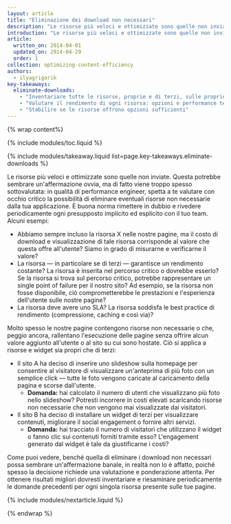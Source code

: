 ```yaml
---
layout: article
title: "Eliminazione dei download non necessari"
description: "Le risorse più veloci e ottimizzate sono quelle non inviate. Hai verificato le tue risorse di recente? Dovresti farlo periodicamente, per assicurarti che tutte le risorse consentano di offrire all'utente un'esperienza migliore."
introduction: "Le risorse più veloci e ottimizzate sono quelle non inviate. Hai verificato le tue risorse di recente? Dovresti farlo periodicamente, per assicurarti che tutte le risorse consentano di offrire all'utente un'esperienza migliore."
article:
  written_on: 2014-04-01
  updated_on: 2014-04-29
  order: 1
collection: optimizing-content-efficiency
authors:
  - ilyagrigorik
key-takeaways:
  eliminate-downloads:
    - "Inventariare tutte le risorse, proprie e di terzi, sulle proprie pagine"
    - "Valutare il rendimento di ogni risorsa: opzioni e performance tecniche"
    - "Stabilire se le risorse offrono opzioni sufficienti"
---
```


{% wrap content%}

{% include modules/toc.liquid %}

{% include modules/takeaway.liquid list=page.key-takeaways.eliminate-downloads %}

Le risorse più veloci e ottimizzate sono quelle non inviate. Questa potrebbe sembrare un'affermazione ovvia, ma di fatto viene troppo spesso sottovalutata: in qualità di performance engineer, spetta a te valutare con occhio critico la possibilità di eliminare eventuali risorse non necessarie dalla tua applicazione. È buona norma rimettere in dubbio e rivedere periodicamente ogni presupposto implicito ed esplicito con il tuo team. Alcuni esempi:

* Abbiamo sempre incluso la risorsa X nelle nostre pagine, ma il costo di download e visualizzazione di tale risorsa corrisponde al valore che questa offre all'utente? Siamo in grado di misurarne e verificarne il valore?
* La risorsa &mdash; in particolare se di terzi &mdash; garantisce un rendimento costante? La risorsa è inserita nel percorso critico o dovrebbe esserlo? Se la risorsa si trova sul percorso critico, potrebbe rappresentare un single point of failure per il nostro sito? Ad esempio, se la risorsa non fosse disponibile, ciò comprometterebbe le prestazioni e l'esperienza dell'utente sulle nostre pagine?
* La risorsa deve avere uno SLA? La risorsa soddisfa le best practice di rendimento (compressione, caching e così via)?

Molto spesso le nostre pagine contengono risorse non necessarie o che, peggio ancora, rallentano l'esecuzione delle pagine senza offrire alcun valore aggiunto all'utente o al sito su cui sono hostate. Ciò si applica a risorse e widget sia propri che di terzi:

* Il sito A ha deciso di inserire uno slideshow sulla homepage per consentire al visitatore di visualizzare un'anteprima di più foto con un semplice click &mdash; tutte le foto vengono caricate al caricamento della pagina e scorse dall'utente.
    * **Domanda:** hai calcolato il numero di utenti che visualizzano più foto nello slideshow? Potresti incorrere in costi elevati scaricando risorse non necessarie che non vengono mai visualizzate dai visitatori.
* Il sito B ha deciso di installare un widget di terzi per visualizzare contenuti, migliorare il social engagement o fornire altri servizi.
    * **Domanda:** hai tracciato il numero di visitatori che utilizzano il widget o fanno clic sui contenuti forniti tramite esso? L'engagement generato dal widget è tale da giustificarne i costi?

Come puoi vedere, benché quella di eliminare i download non necessari possa sembrare un'affermazione banale, in realtà non lo è affatto, poiché spesso la decisione richiede una valutazione e ponderazione attenta. Per ottenere risultati migliori dovresti inventariare e riesaminare periodicamente le domande precedenti per ogni singola risorsa presente sulle tue pagine.

{% include modules/nextarticle.liquid %}

{% endwrap %}

